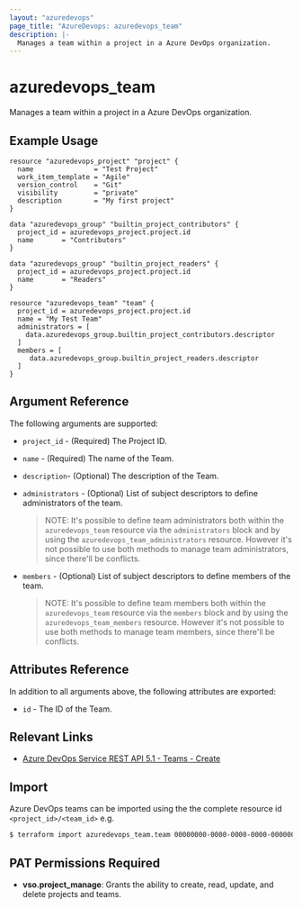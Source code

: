```yaml
---
layout: "azuredevops"
page_title: "AzureDevops: azuredevops_team"
description: |-
  Manages a team within a project in a Azure DevOps organization.
---
```


# azuredevops_team

Manages a team within a project in a Azure DevOps organization.

## Example Usage

```hcl
resource "azuredevops_project" "project" {
  name               = "Test Project"
  work_item_template = "Agile"
  version_control    = "Git"
  visibility         = "private"
  description        = "My first project"
}

data "azuredevops_group" "builtin_project_contributors" {
  project_id = azuredevops_project.project.id
  name       = "Contributors"
}

data "azuredevops_group" "builtin_project_readers" {
  project_id = azuredevops_project.project.id
  name       = "Readers"
}

resource "azuredevops_team" "team" {
  project_id = azuredevops_project.project.id
  name = "My Test Team"
  administrators = [
    data.azuredevops_group.builtin_project_contributors.descriptor
  ]
  members = [
     data.azuredevops_group.builtin_project_readers.descriptor
  ]
}
```

## Argument Reference

The following arguments are supported:

- `project_id` - (Required) The Project ID.
- `name` - (Required) The name of the Team.
- `description`- (Optional) The description of the Team.
- `administrators` - (Optional) List of subject descriptors to define administrators of the team.

  > NOTE: It's possible to define team administrators both within the
  > `azuredevops_team` resource via the `administrators` block and by using the
  > `azuredevops_team_administrators` resource. However it's not possible to use
  > both methods to manage team administrators, since there'll be conflicts.

- `members` - (Optional) List of subject descriptors to define members of the team.

  > NOTE: It's possible to define team members both within the
  > `azuredevops_team` resource via the `members` block and by using the
  > `azuredevops_team_members` resource. However it's not possible to use
  > both methods to manage team members, since there'll be conflicts.

## Attributes Reference

In addition to all arguments above, the following attributes are exported:

- `id` - The ID of the Team.

## Relevant Links

- [Azure DevOps Service REST API 5.1 - Teams - Create](https://docs.microsoft.com/en-us/rest/api/azure/devops/core/teams/create?view=azure-devops-rest-5.1)

## Import

Azure DevOps teams can be imported using the the complete resource id `<project_id>/<team_id>` e.g.

```sh
$ terraform import azuredevops_team.team 00000000-0000-0000-0000-000000000000/00000000-0000-0000-0000-000000000000
```

## PAT Permissions Required

- **vso.project_manage**:	Grants the ability to create, read, update, and delete projects and teams. 
